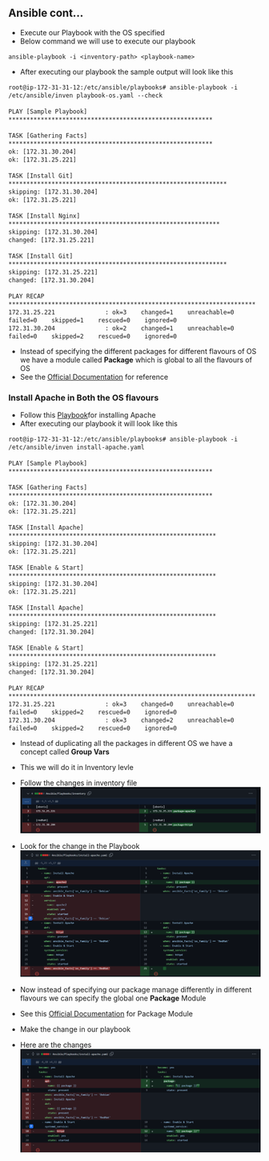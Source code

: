 ## Ansible cont...

- Execute our Playbook with the OS specified
- Below command we will use to execute our playbook
```
ansible-playbook -i <inventory-path> <playbook-name>
```
- After executing our playbook the sample output will look like this
```
root@ip-172-31-31-12:/etc/ansible/playbooks# ansible-playbook -i /etc/ansible/inven playbook-os.yaml --check

PLAY [Sample Playbook] *********************************************************

TASK [Gathering Facts] *********************************************************
ok: [172.31.30.204]
ok: [172.31.25.221]

TASK [Install Git] *************************************************************
skipping: [172.31.30.204]
ok: [172.31.25.221]

TASK [Install Nginx] ***********************************************************
skipping: [172.31.30.204]
changed: [172.31.25.221]

TASK [Install Git] *************************************************************
skipping: [172.31.25.221]
changed: [172.31.30.204]

PLAY RECAP *********************************************************************
172.31.25.221              : ok=3    changed=1    unreachable=0    failed=0    skipped=1    rescued=0    ignored=0      
172.31.30.204              : ok=2    changed=1    unreachable=0    failed=0    skipped=2    rescued=0    ignored=0      

```
- Instead of specifying the different packages for different flavours of OS we have a module called **Package** which is global to all the flavours of OS
- See the [Official Documentation](https://docs.ansible.com/ansible/latest/collections/ansible/builtin/package_module.html) for reference

### Install Apache in Both the OS flavours
- Follow this [Playbook](https://github.com/abhi-yuva/Devops-Feb-2024/blob/main/Ansible/Playbooks/install-apache.yaml)for installing Apache
- After executing our playbook it will look like this
```
root@ip-172-31-31-12:/etc/ansible/playbooks# ansible-playbook -i /etc/ansible/inven install-apache.yaml

PLAY [Sample Playbook] *********************************************************

TASK [Gathering Facts] *********************************************************
ok: [172.31.30.204]
ok: [172.31.25.221]

TASK [Install Apache] **********************************************************
skipping: [172.31.30.204]
ok: [172.31.25.221]

TASK [Enable & Start] **********************************************************
skipping: [172.31.30.204]
ok: [172.31.25.221]

TASK [Install Apache] **********************************************************
skipping: [172.31.25.221]
changed: [172.31.30.204]

TASK [Enable & Start] **********************************************************
skipping: [172.31.25.221]
changed: [172.31.30.204]

PLAY RECAP *********************************************************************
172.31.25.221              : ok=3    changed=0    unreachable=0    failed=0    skipped=2    rescued=0    ignored=0      
172.31.30.204              : ok=3    changed=2    unreachable=0    failed=0    skipped=2    rescued=0    ignored=0
```
- Instead of duplicating all the packages in different OS we have a concept called **Group Vars**
- This we will do it in Inventory levle
- Follow the changes in inventory file
![Privew](./Images/as3.png)
- Look for the change in the Playbook
![Privew](./Images/as4.png)

- Now instead of specifying our package manage differently in different flavours we can specify the global one **Package** Module
- See this [Official Documentation](https://docs.ansible.com/ansible/latest/collections/ansible/builtin/package_module.html) for Package Module
- Make the change in our playbook
- Here are the changes
![Privew](./Images/as5.png)
